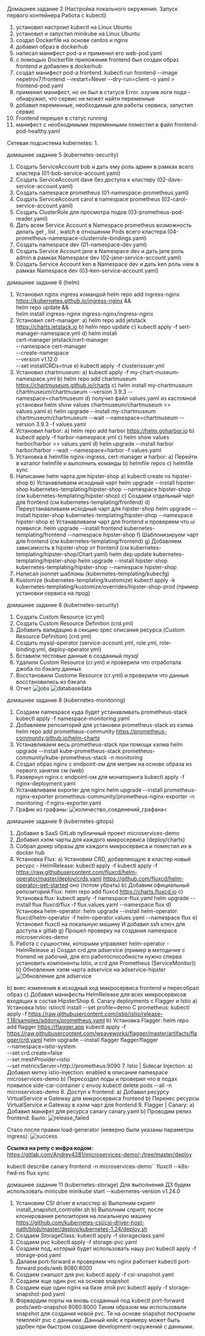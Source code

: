 Домашнее задание 2 (Настройка локального окружения. Запуск первого контейнера.Работа с kubectl)
1. установил настроил kubectl на Linux Ubuntu
2. установил и запустил minikube на Linux Ubuntu
3. создал Dockerfile на основе centos и nginx
4. добавил образ в dockerhub
5. написал манифест pod-a и применил его web-pod.yaml
6. с помощью Dockerfile приложения frontend был создан образ frontend и добавлен в dockerhub
7. создал манифест pod-a frontend. kubectl run frontend --image nepetrov7/frontend --restart=Never --dry-run=client -o yaml > frontend-pod.yaml
8. применил манифест, но он был в статусе Error. озучив логи пода - обнаружил, что сервис не может найти переменные
9. добавил переменные, необходимые для работы сервиса, запустил сервис
10. Frontend перешел в статус running
11. манифест с необходимыми переменными поместил в файл frontend-pod-healthy.yaml


Сетевая подсистема kubernetes:
1. 

домашнее задание 5 (kubernetes-security)
1. Создать ServiceAccount bob и дать ему роль админ в рамках всего кластера (01-bob-service-account.yaml)
2. Создать ServiceAccount dave без доступа к кластеру (02-dave-service-account.yaml)
3. Создать namespace prometheus (01-namespace-prometheus.yaml)
4. Создать ServiceAccount carol в namespace prometheus (02-carol-service-account.yaml)
5. Создать ClusterRole для просмотра подов (03-prometheus-pod-reader.yaml)
6. Дать всем Service Account в Namespace prometheus возможность делать
   get , list , watch в отношении Pods всего кластера (04-prometheus-namespace-clusterrole-bindings.yaml)
7. Создать namespace dev (01-namespace-dev.yaml)
8. Создать Service Account jane в Namespace dev и дать jane роль admin в рамках Namespace dev (02-jane-service-account.yaml)
9. Создать Service Account ken в Namespace dev и дать ken роль view в рамках Namespace dev (03-ken-service-account.yaml)

домашнее задание 6 (helm)
1. Установил nginx ingress командой
helm repo add ingress-nginx https://kubernetes.github.io/ingress-nginx && \
helm repo update && \
helm install ingress-nginx ingress-nginx/ingress-nginx
2. Установил cert-manager:
a) helm repo add jetstack https://charts.jetstack.io
b) helm repo update
c) kubectl apply -f sert-manager-namespace.yml
d) helm install \
  cert-manager jetstack/cert-manager \
  --namespace cert-manager \
  --create-namespace \
  --version v1.12.0 \
  --set installCRDs=true
e) kubectl apply -f clusterissuer.yml
3. Установил chartmuseum:
a) kubectl apply -f my-chart-museum-namespace.yml
b) helm repo add chartmuseum https://chartmuseum.github.io/charts
c) helm install my-chartmuseum chartmuseum/chartmuseum --version 3.9.3 --namespace=chartmuseum
d) получил файл values.yaml из кастомной установки helm show values chartmuseum/chartmuseum >> values.yaml
e) helm upgrade --install my-chartmuseum chartmuseum/chartmuseum --wait --namespace=chartmuseum --version 3.9.3 -f values.yaml
4. Установил harbor:
a) helm repo add harbor https://helm.goharbor.io
b) kubectl apply -f harbor-namespace.yml
c) helm show values harbor/harbor >> values.yaml
d) helm upgrade --install harbor harbor/harbor --wait --namespace=harbor -f values.yaml
5. Установка в helmfile nginx-ingress, cert-manager и harbor:
a) Перейти в каталог helmfile и выполнить команды
b) helmfile repos
с) helmfile sync
6. Написание helm чарта для hipster-shop
a) kubectl create ns hipster-shop
b) Устанавливаем исходный чарт helm upgrade --install hipster-shop kubernetes-templating/hipster-shop --namespace
   hipster-shop (см kubernetes-templating/hipster-shop)
с) Создаем отдельный чарт для frontend (см kubernetes-templating/frontend)
d) Переустанавливаем исходный чарт для hipster-shop
   helm upgrade --install hipster-shop kubernetes-templating/hipster-shop --namespace hipster-shop
e) Устанавливаем чарт для frontend и проверяем что ui появился:
   helm upgrade --install frontend kubernetes-templating/frontend --namespace hipster-shop
f) Шаблонизируем чарт для frontend (см kubernetes-templating/frontend)
g) Добавляем зависимость в hipster-shop от frontend (см kubernetes-templating/hipster-shop/Chart.yaml)
helm dep update kubernetes-templating/hipster-shop
helm upgrade --install hipster-shop kubernetes-templating/hipster-shop --namespace hipster-shop
7. Написал jsonnet шаблоны (kubernetes-templating/kubecfg)
8. Kustomize (kubernetes-templating/kustomize)
   kubectl apply -k kubernetes-templating/kustomize/overrides/hipster-shop-prod (пример установки сервиса на прод)


домашнее задание 6 (kubernetes-security)
1. Создать Custom Resource (cr.yml)
2. Создать Custom Resource Definition (crd.yml)
3. Добавить валидацию в секцию spec описания ресурса (Custom Resource Definition) (crd.yml)
4. Создать mysql-operator (service-account.yml, role.yml, role-binding.yml, deploy-operator.yml)
5. Вставили тестовые данные в созданный mysql
6. Удалили Custom Resource (cr.yml) и проверили что отработала джоба по бэкапу данных
7. Восстановили Custome Resource (cr.yml) и проверили что данные восстановились из бэкапа
8. Отчет 
![jobs](https://github.com/otus-kuber-2023-04/Andrey4281_platform/assets/43365575/24e2c72e-54b2-4043-87a0-4555b89963c3)
![databasedata](https://github.com/otus-kuber-2023-04/Andrey4281_platform/assets/43365575/378c41de-a62f-4129-8dd4-3e1bc0bb6b54)



домашнее задание 8 (kubernetes-monitoring)
1. Создаем namespace куда будет устанавливать prometheus-stack
kubectl apply -f namespace-monitoring.yaml
2. Добавляем репозиторий для установки prometheus-stack из хэлма
helm repo add prometheus-community https://prometheus-community.github.io/helm-charts
3. Устанавливаем весь prometheus-stack при помощи хэлма
helm upgrade --install kube-prometheus-stack prometheus-community/kube-prometheus-stack -n monitoring
4. Создал образ nginx с endpoint-ом для метрик на основе образа из первого занятия см (web)
5. Развернул nginx c endpoint-ом для мониторинга
kubectl apply -f nginx-deployment.yaml
6. Устанавливаем exporter для nginx
helm upgrade --install prometheus-nginx-exporter prometheus-community/prometheus-nginx-exporter -n monitoring -f nginx-exporter.yaml
7. График из графаны:
   ![количество_соеденений_графана](https://github.com/otus-kuber-2023-04/Andrey4281_platform/assets/43365575/66f6e10c-d2a1-42b4-91e8-bd0441c81444)<

домашнее задание 9 (kubernetes-gitops)
1. Добавил в SaaS GitLab публичный проект microservices-demo
2. Добавил хэлм чарты для каждого микросервиса (deploy/charts)
3. Собрал докер образы для каждого микросервиса и поместил их в docker hub
4. Установка Flux:
a) Установим CRD, добавляющую в кластер новый ресурс - HelmRelease:
kubectl apply -f kubectl apply -f https://raw.githubusercontent.com/fluxcd/helm-operator/master/deploy/crds.yaml
https://github.com/fluxcd/helm-operator-get-started оно (потом убрать)
b) Добавим официальный репозиторий Flux:
helm repo add fluxcd https://charts.fluxcd.io
c) Установка flux:
kubectl apply -f namespace-flux.yaml
helm upgrade --install flux fluxcd/flux -f flux.values.yaml --namespace flux
d) Установка helm-operator:
helm upgrade --install helm-operator fluxcd/helm-operator -f helm-operator.values.yaml --namespace flux
e) Установил fluxctl на локальную машину
И добавил ssh ключ для доступа к gitlab
g) Прошел проверку на создания namespace microservices-demo
5. Работа с сущностям, которыми управляет helm-operator - HelmRelease
a) Создал crd для adservice (пример в методичке с fronend не рабочий, для его работоспособности нужно сперва установить компоненты Istio, и crd для Prometheus (ServiceMonitor))
b) Обновление хэлм чарта adservice на adservice-hipster
![Обновление для adservice](https://github.com/otus-kuber-2023-04/Andrey4281_platform/assets/43365575/95c26165-e9b2-47d7-8bc1-810c2d42a428)

b) внес изменения в исходный код микросервиса frontend и пересобрал образ
c) Добавил манифесты HelmRelease для всех микросервисов входящих в
   состав HipsterShop
6. Canary deployments с Flagger и Istio
a) Установка Istio:
istioctl install --set profile=demo
C prometheus:
kubectl apply -f https://raw.githubusercontent.com/istio/istio/release-1.18/samples/addons/prometheus.yaml
b) Установка Flagger:
helm repo add flagger https://flagger.app
kubectl apply -f https://raw.githubusercontent.com/weaveworks/flagger/master/artifacts/flagger/crd.yaml
helm upgrade --install flagger flagger/flagger \
--namespace=istio-system \
--set crd.create=false \
--set meshProvider=istio \
--set metricsServer=http://prometheus:9090
7. Istio | Sidecar Injection:
a) Добавил метку istio-injection: enabled в описание namespace microservices-demo
b) Пересоздел поды и проверил что в подах появился side-car-container c envoy
   kubectl delete pods --all -n microservices-demo
8. Доступ к frontend:
a) Добавил ресурсу VirtualService и Gateway
для микросервиса frontend
b) Перенес ресурсы VirtualService и Gateway в хэлм чарт для frontend
9. Flagger | Canary:
a) Добавил манифет для ресурса canary
canary.yaml
b) Проводим релиз frontend:
Было:
![release_failed](https://github.com/otus-kuber-2023-04/Andrey4281_platform/assets/43365575/a632b793-3eda-4746-acec-59a08caaf1db)

Стало после правки load-generator (неверно были указаны параметры ingress):
![success](https://github.com/otus-kuber-2023-04/Andrey4281_platform/assets/43365575/6bbeeaf0-da20-4445-80a3-ebe46e916f26)


**Ссылка на репу с инфра кодом:**
https://gitlab.com/Andrey4281/microservices-demo/-/tree/master/deploy


kubectl describe canary frontend -n microservices-demo``
fluxctl --k8s-fwd-ns flux sync


домашнее задание 11 (kubernetes-storage)
Для выполнения ДЗ будем использовать minicube
minikube start --kubernetes-version v1.24.0
1. Установим CSI driver в класстер
a) Выполним скрипт 
install_snapshot_controller.sh
b) Выполним сприпт, после клонирования репозитория на локальнкую машину
https://github.com/kubernetes-csi/csi-driver-host-path/blob/master/deploy/kubernetes-1.24/deploy.sh
2. Создаем StorageClass:
kubectl apply -f storageclass.yaml
3. Создаем pvc
kubectl apply -f storage-pvc.yaml
4. Создаем под, который будет использовать нашу pvc
kubectl apply -f storage-pod.yaml
5. Далаем port-forward и проверяем что nginx работает
kubectl port-forward pods/web 8080:8000
6. Создаем снапшот для pvc
kubectl  apply -f csi-snapshot.yaml
7. Создаем еще один pvc на основе snapshot
8. Создаем еще один nginx на базе этой pvc
kubectl apply -f storage-snapshot-pod.yaml
9. Форвардим порты на вновь созданный под
kubectl port-forward pods/web-snapshot 8080:8000
Таким образом мы использовали snapshot для создания новой pvc. Те на основе snapshot построили темплейт pvc c данными. Данный кейс к примеру может быть удобен при быстром создание development-окружений с данными.
